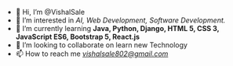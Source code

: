 - 👋 Hi, I’m @VishalSale
- 👀 I’m interested in *AI, Web Development, Software Development.*
- 🌱 I’m currently learning **Java, Python, Django, HTML 5, CSS 3, JavaScript ES6, Bootstrap 5, React.js**
- 💞️ I’m looking to collaborate on learn new Technology
- 📫 How to reach me *vishalsale802@gmail.com*


<!---
VishalSale/VishalSale is a ✨ special ✨ repository because its `README.md` (this file) appears on your GitHub profile.
You can click the Preview link to take a look at your changes.
--->
